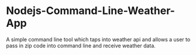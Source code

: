 # Nodejs-Command-Line-Weather-App

A simple command line tool which taps into weather api and allows a user to pass in zip code into command line and receive weather data.
